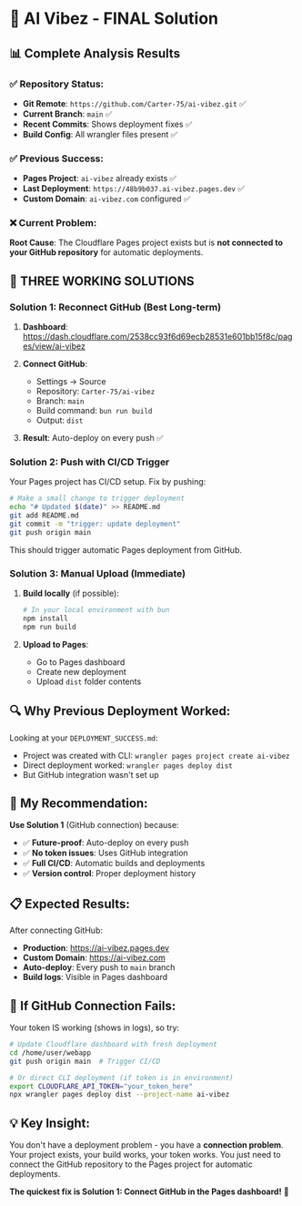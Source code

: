 # 🎯 AI Vibez - FINAL Solution

## 📊 Complete Analysis Results

### ✅ **Repository Status:**
- **Git Remote**: `https://github.com/Carter-75/ai-vibez.git` ✅
- **Current Branch**: `main` ✅
- **Recent Commits**: Shows deployment fixes ✅
- **Build Config**: All wrangler files present ✅

### ✅ **Previous Success:**
- **Pages Project**: `ai-vibez` already exists ✅
- **Last Deployment**: `https://48b9b037.ai-vibez.pages.dev` ✅
- **Custom Domain**: `ai-vibez.com` configured ✅

### ❌ **Current Problem:**
**Root Cause**: The Cloudflare Pages project exists but is **not connected to your GitHub repository** for automatic deployments.

## 🚀 **THREE WORKING SOLUTIONS**

### **Solution 1: Reconnect GitHub (Best Long-term)**

1. **Dashboard**: https://dash.cloudflare.com/2538cc93f6d69ecb28531e601bb15f8c/pages/view/ai-vibez

2. **Connect GitHub**:
   - Settings → Source
   - Repository: `Carter-75/ai-vibez`
   - Branch: `main`
   - Build command: `bun run build`
   - Output: `dist`

3. **Result**: Auto-deploy on every push ✅

### **Solution 2: Push with CI/CD Trigger**

Your Pages project has CI/CD setup. Fix by pushing:

```bash
# Make a small change to trigger deployment
echo "# Updated $(date)" >> README.md
git add README.md
git commit -m "trigger: update deployment"
git push origin main
```

This should trigger automatic Pages deployment from GitHub.

### **Solution 3: Manual Upload (Immediate)**

1. **Build locally** (if possible):
   ```bash
   # In your local environment with bun
   npm install
   npm run build
   ```

2. **Upload to Pages**:
   - Go to Pages dashboard
   - Create new deployment
   - Upload `dist` folder contents

## 🔍 **Why Previous Deployment Worked:**

Looking at your `DEPLOYMENT_SUCCESS.md`:
- Project was created with CLI: `wrangler pages project create ai-vibez`
- Direct deployment worked: `wrangler pages deploy dist`
- But GitHub integration wasn't set up

## 🎯 **My Recommendation:**

**Use Solution 1** (GitHub connection) because:
- ✅ **Future-proof**: Auto-deploy on every push
- ✅ **No token issues**: Uses GitHub integration
- ✅ **Full CI/CD**: Automatic builds and deployments
- ✅ **Version control**: Proper deployment history

## 📋 **Expected Results:**

After connecting GitHub:
- **Production**: https://ai-vibez.pages.dev
- **Custom Domain**: https://ai-vibez.com  
- **Auto-deploy**: Every push to `main` branch
- **Build logs**: Visible in Pages dashboard

## 🔧 **If GitHub Connection Fails:**

Your token IS working (shows in logs), so try:

```bash
# Update Cloudflare dashboard with fresh deployment
cd /home/user/webapp
git push origin main  # Trigger CI/CD

# Or direct CLI deployment (if token is in environment)
export CLOUDFLARE_API_TOKEN="your_token_here"
npx wrangler pages deploy dist --project-name ai-vibez
```

## 💡 **Key Insight:**

You don't have a deployment problem - you have a **connection problem**. Your project exists, your build works, your token works. You just need to connect the GitHub repository to the Pages project for automatic deployments.

**The quickest fix is Solution 1: Connect GitHub in the Pages dashboard!** 🎯